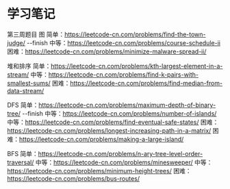 # 学习笔记
第三周题目
图
简单：https://leetcode-cn.com/problems/find-the-town-judge/         --finish
中等：https://leetcode-cn.com/problems/course-schedule-ii
困难：https://leetcode-cn.com/problems/minimize-malware-spread-ii/

堆和排序
简单：https://leetcode-cn.com/problems/kth-largest-element-in-a-stream/
中等：https://leetcode-cn.com/problems/find-k-pairs-with-smallest-sums/
困难：https://leetcode-cn.com/problems/find-median-from-data-stream/

DFS
简单：https://leetcode-cn.com/problems/maximum-depth-of-binary-tree/   --finish
中等：https://leetcode-cn.com/problems/number-of-islands/
中等：https://leetcode-cn.com/problems/find-eventual-safe-states/
困难：https://leetcode-cn.com/problems/longest-increasing-path-in-a-matrix/
困难：https://leetcode-cn.com/problems/making-a-large-island/

BFS
简单：https://leetcode-cn.com/problems/n-ary-tree-level-order-traversal/
中等：https://leetcode-cn.com/problems/minesweeper/
中等：https://leetcode-cn.com/problems/minimum-height-trees/
困难：https://leetcode-cn.com/problems/bus-routes/
